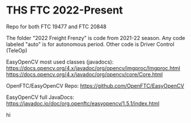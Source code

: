 # THS FTC 2022-Present
Repo for both FTC 19477 and FTC 20848

The folder "2022 Freight Frenzy" is code from 2021-22 season. Any code labeled "auto" is for autonomous period. Other code is Driver Control (TeleOp)


EasyOpenCV most used classes (javadocs): 
  https://docs.opencv.org/4.x/javadoc/org/opencv/imgproc/Imgproc.html
  https://docs.opencv.org/4.x/javadoc/org/opencv/core/Core.html
  
OpenFTC/EasyOpenCV Repo: https://github.com/OpenFTC/EasyOpenCV

EasyOpenCV full JavaDocs: https://javadoc.io/doc/org.openftc/easyopencv/1.5.1/index.html
  
hi
